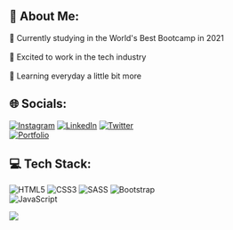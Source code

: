 ## 💫 About Me:
🔭 Currently studying in the World's Best Bootcamp in 2021<br><br>🤝 Excited to work in the tech industry<br><br>🌱 Learning everyday a little bit more


## 🌐 Socials:
[![Instagram](https://img.shields.io/badge/Instagram-%23E4405F.svg?logo=Instagram&logoColor=white)](https://instagram.com/joaccogodoy99) [![LinkedIn](https://img.shields.io/badge/LinkedIn-%230077B5.svg?logo=linkedin&logoColor=white)](https://linkedin.com/in/joaquin--godoy) [![Twitter](https://img.shields.io/badge/Twitter-%231DA1F2.svg?logo=Twitter&logoColor=white)](https://twitter.com/JoaccoDev) <br> [![Portfolio](https://img.shields.io/badge/Portfolio-%23000000.svg?style=plastic&logo=firefox&logoColor=#FF7139)](https://joaquingodoy.com) 


## 💻 Tech Stack:
![HTML5](https://img.shields.io/badge/html5-%23E34F26.svg?style=plastic&logo=html5&logoColor=white) ![CSS3](https://img.shields.io/badge/css3-%231572B6.svg?style=plastic&logo=css3&logoColor=white) ![SASS](https://img.shields.io/badge/SASS-hotpink.svg?style=plastic&logo=SASS&logoColor=white) ![Bootstrap](https://img.shields.io/badge/bootstrap-%23563D7C.svg?style=plastic&logo=bootstrap&logoColor=white) <br> ![JavaScript](https://img.shields.io/badge/javascript-%23323330.svg?style=plastic&logo=javascript&logoColor=%23F7DF1E)





![](https://quotes-github-readme.vercel.app/api?type=horizontal&theme=radical)


<!-- Created with GPRM ( https://gprm.itsvg.in ) -->
